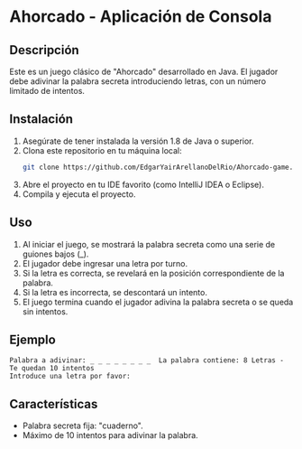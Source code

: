 # Ahorcado - Aplicación de Consola

## Descripción
Este es un juego clásico de "Ahorcado" desarrollado en Java. El jugador debe adivinar la palabra secreta introduciendo letras, con un número limitado de intentos.

## Instalación
1. Asegúrate de tener instalada la versión 1.8 de Java o superior.
2. Clona este repositorio en tu máquina local:
   ```bash
   git clone https://github.com/EdgarYairArellanoDelRio/Ahorcado-game.git
3. Abre el proyecto en tu IDE favorito (como IntelliJ IDEA o Eclipse).
4. Compila y ejecuta el proyecto.

## Uso
1. Al iniciar el juego, se mostrará la palabra secreta como una serie de guiones bajos (_).
2. El jugador debe ingresar una letra por turno.
3. Si la letra es correcta, se revelará en la posición correspondiente de la palabra.
4. Si la letra es incorrecta, se descontará un intento.
5. El juego termina cuando el jugador adivina la palabra secreta o se queda sin intentos.

## Ejemplo
    
    Palabra a adivinar: _ _ _ _ _ _ _ _  La palabra contiene: 8 Letras - Te quedan 10 intentos
    Introduce una letra por favor:
    
## Características
* Palabra secreta fija: "cuaderno".
* Máximo de 10 intentos para adivinar la palabra.
